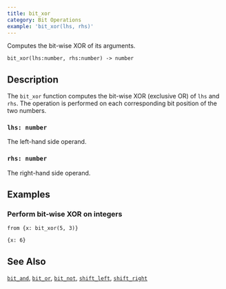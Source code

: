 ```yaml
---
title: bit_xor
category: Bit Operations
example: 'bit_xor(lhs, rhs)'
---
```

Computes the bit-wise XOR of its arguments.

```tql
bit_xor(lhs:number, rhs:number) -> number
```

## Description

The `bit_xor` function computes the bit-wise XOR (exclusive OR) of `lhs` and
`rhs`. The operation is performed on each corresponding bit position of the two
numbers.

### `lhs: number`

The left-hand side operand.

### `rhs: number`

The right-hand side operand.

## Examples

### Perform bit-wise XOR on integers

```tql
from {x: bit_xor(5, 3)}
```

```tql
{x: 6}
```

## See Also

[`bit_and`](/reference/functions/bit_and),
[`bit_or`](/reference/functions/bit_or),
[`bit_not`](/reference/functions/bit_not),
[`shift_left`](/reference/functions/shift_left),
[`shift_right`](/reference/functions/shift_right)
